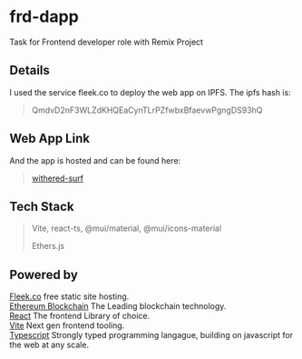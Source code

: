 # frd-dapp
Task for Frontend developer role with Remix Project

## Details
I used the service fleek.co to deploy the web app on IPFS. The  ipfs hash is:
> QmdvD2nF3WLZdKHQEaCynTLrPZfwbxBfaevwPgngDS93hQ  

## Web App Link
And the app is hosted and can be found here: 
> [withered-surf](https://withered-surf-1024.on.fleek.co/)

## Tech Stack
> Vite, react-ts, @mui/material, @mui/icons-material
>
> Ethers.js  

## Powered by
[Fleek.co](https://fleek.co) free static site hosting.  
[Ethereum Blockchain](https://etherscan.io) The Leading blockchain technology.  
[React](https://reactjs.org) The frontend Library of choice.  
[Vite](https://vitejs.dev) Next gen frontend tooling.  
[Typescript](https://www.typescriptlang.org/) Strongly typed programming langague, building on javascript for the web at any scale.
